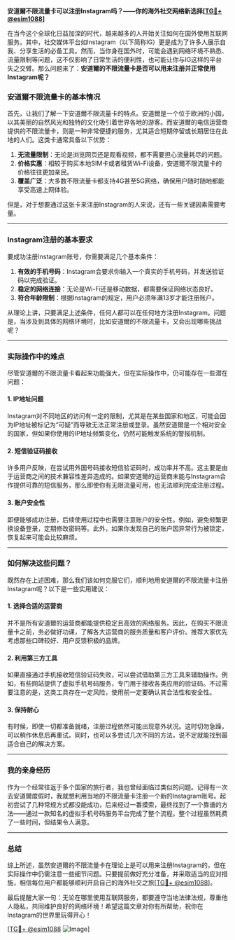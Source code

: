 **安道爾不限流量卡可以注册Instagram吗？——你的海外社交网络新选择[[TG💪+ @esim1088](https://t.me/s/esim1088)]**

在当今这个全球化日益加深的时代，越来越多的人开始关注如何在国外使用互联网服务。其中，社交媒体平台如Instagram（以下简称IG）更是成为了许多人展示自我、分享生活的必备工具。然而，当你身在国外时，可能会遇到网络环境不熟悉、流量限制等问题，这不仅影响了日常生活的便利性，也可能让你与IG这样的平台失之交臂。那么问题来了：**安道爾的不限流量卡是否可以用来注册并正常使用Instagram呢？**

### 安道爾不限流量卡的基本情况

首先，让我们了解一下安道爾不限流量卡的特点。安道爾是一个位于欧洲的小国，以其美丽的自然风光和独特的文化吸引着世界各地的游客。而安道爾的电信运营商提供的不限流量卡，则是一种非常便捷的服务，尤其适合短期停留或长期居住在此地的人们。这类卡通常具备以下优势：

1. **无流量限制**：无论是浏览网页还是观看视频，都不需要担心流量耗尽的问题。
2. **价格实惠**：相较于购买本地SIM卡或者租赁Wi-Fi设备，安道爾不限流量卡的价格往往更加亲民。
3. **覆盖广泛**：大多数不限流量卡都支持4G甚至5G网络，确保用户随时随地都能享受高速上网体验。

但是，对于想要通过这张卡来注册Instagram的人来说，还有一些关键因素需要考量。

---

### Instagram注册的基本要求

要成功注册Instagram账号，你需要满足几个基本条件：

1. **有效的手机号码**：Instagram会要求你输入一个真实的手机号码，并发送验证码以完成验证。
2. **稳定的网络连接**：无论是Wi-Fi还是移动数据，都需要保证网络状态良好。
3. **符合年龄限制**：根据Instagram的规定，用户必须年满13岁才能注册账户。

从理论上讲，只要满足上述条件，任何人都可以在任何地方注册Instagram。问题是，当涉及到具体的网络环境时，比如安道爾的不限流量卡，又会出现哪些挑战呢？

---

### 实际操作中的难点

尽管安道爾的不限流量卡看起来功能强大，但在实际操作中，仍可能存在一些潜在问题：

#### 1. **IP地址问题**
Instagram对不同地区的访问有一定的限制，尤其是在某些国家和地区，可能会因为IP地址被标记为“可疑”而导致无法正常注册或登录。虽然安道爾是一个相对安全的国家，但如果你使用的IP地址频繁变化，仍然可能触发系统的警报机制。

#### 2. **短信验证码接收**
许多用户反映，在尝试用外国号码接收短信验证码时，成功率并不高。这主要是由于运营商之间的技术兼容性差异造成的。如果安道爾的运营商未能与Instagram合作提供可靠的短信服务，那么即使你有无限流量可用，也无法顺利完成注册过程。

#### 3. **账户安全性**
即便能够成功注册，后续使用过程中也需要注意账户的安全性。例如，避免频繁更换设备登录，定期修改密码等。此外，如果你发现自己的账户因异常行为被锁定，恢复起来可能会比较麻烦。

---

### 如何解决这些问题？

既然存在上述困难，那么我们该如何克服它们，顺利地用安道爾的不限流量卡注册Instagram呢？以下是一些实用建议：

#### 1. **选择合适的运营商**
并不是所有安道爾的运营商都能提供稳定且高效的网络服务。因此，在购买不限流量卡之前，务必做好功课，了解各大运营商的服务质量和客户评价。推荐大家优先考虑那些口碑较好、用户反馈积极的品牌。

#### 2. **利用第三方工具**
如果直接通过手机接收短信验证码失败，可以尝试借助第三方工具来辅助操作。例如，有些网站提供了虚拟手机号码服务，专门用于接收各类应用的验证码。不过需要注意的是，这类工具存在一定风险，使用前一定要确认其合法性和安全性。

#### 3. **保持耐心**
有时候，即使一切都准备就绪，注册过程依然可能出现意外状况。这时切勿急躁，可以稍作休息后再重试。同时，也可以多尝试几次不同的方法，说不定就能找到最适合自己的解决方案。

---

### 我的亲身经历

作为一个经常往返于多个国家的旅行者，我也曾经面临过类似的问题。记得有一次去安道爾度假时，我就想利用当地的不限流量卡注册一个新的Instagram账号。起初尝试了几种常规方式都没能成功，后来经过一番摸索，最终找到了一个靠谱的方法——通过一款知名的虚拟手机号码服务平台完成了整个流程。整个过程虽然耗费了一些时间，但结果令人满意。

---

### 总结

综上所述，虽然安道爾的不限流量卡在理论上是可以用来注册Instagram的，但在实际操作中仍需注意一些细节问题。只要提前做好充分准备，并采取适当的应对措施，相信每位用户都能够顺利开启自己的海外社交之旅[[TG💪+ @esim1088](https://t.me/s/esim1088)]。

最后提醒大家一句：无论在哪里使用互联网服务，都要遵守当地法律法规，尊重他人隐私，共同维护良好的网络环境！希望这篇文章对你有所帮助，祝你在Instagram的世界里玩得开心！

[[TG💪+ @esim1088](https://t.me/s/esim1088) ![Image](https://i.postimg.cc/4NQfJmqS/Snipaste-2025-05-13-00-14-12.png)]